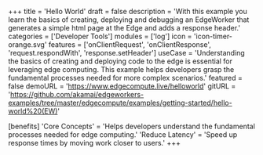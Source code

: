 +++
title = 'Hello World'
draft = false
description = 'With this example you learn the basics of creating, deploying and debugging an EdgeWorker that generates a simple html page at the Edge and adds a response header.'
categories = ['Developer Tools']
modules = ['log']
icon = 'icon-timer-orange.svg'
features = ['onClientRequest', 'onClientResponse', 'request.respondWith', 'response.setHeader']
useCase = 'Understanding the basics of creating and deploying code to the edge is essential for leveraging edge computing. This example helps developers grasp the fundamental processes needed for more complex scenarios.'
featured = false
demoURL = 'https://www.edgecompute.live/helloworld'
gitURL = 'https://github.com/akamai/edgeworkers-examples/tree/master/edgecompute/examples/getting-started/hello-world%20(EW)'

[benefits]
	'Core Concepts' = 'Helps developers understand the fundamental processes needed for edge computing.'
	'Reduce Latency' = 'Speed up response times by moving work closer to users.'
+++


